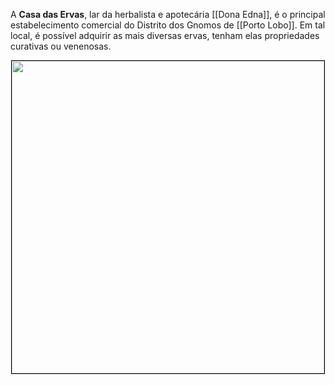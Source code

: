 A **Casa das Ervas**, lar da herbalista e apotecária [[Dona Edna]], é o principal estabelecimento comercial do Distrito dos Gnomos de [[Porto Lobo]]. Em tal local, é possível adquirir as mais diversas ervas, tenham elas propriedades curativas ou venenosas.

<div style="text-align: center;">
<img src="https://images.unsplash.com/photo-1659328376647-52ec39d1a5cf?q=80&w=1374&auto=format&fit=crop&ixlib=rb-4.0.3&ixid=M3wxMjA3fDB8MHxwaG90by1wYWdlfHx8fGVufDB8fHx8fA%3D%3D" width="500px" style="border: 1px solid black;">
</div>
